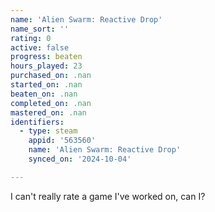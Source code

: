 ```yaml
---
name: 'Alien Swarm: Reactive Drop'
name_sort: ''
rating: 0
active: false
progress: beaten
hours_played: 23
purchased_on: .nan
started_on: .nan
beaten_on: .nan
completed_on: .nan
mastered_on: .nan
identifiers:
  - type: steam
    appid: '563560'
    name: 'Alien Swarm: Reactive Drop'
    synced_on: '2024-10-04'

---
```

I can't really rate a game I've worked on, can I?
